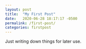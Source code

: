 ```yaml
---
layout: post
title:  "My First Post"
date:   2020-06-28 18:17:17 -0500
permalink: /first-post/
categories: firstpost
---
```

Just writing down things for later use.
